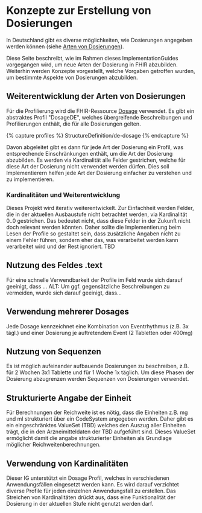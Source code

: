 # Konzepte zur Erstellung von Dosierungen

In Deutschland gibt es diverse möglichkeiten, wie Dosierungen angegeben werden können (siehe [Arten von Dosierungen](./usage.html)).

Diese Seite beschreibt, wie im Rahmen dieses ImplementationGuides vorgegangen wird, um neue Arten der Dosierung in FHIR abzubilden. Weiterhin werden Konzepte vorgestellt, welche Vorgaben getroffen wurden, um bestimmte Aspekte von Dosierungen abzubilden.

## Weiterentwicklung der Arten von Dosierungen

Für die Profilierung wird die FHIR-Ressource [Dosage](http://hl7.org/fhir/R4/dosage.html) verwendet. Es gibt ein abstraktes Profil "DosageDE", welches übergreifende Beschreibungen und Profilierungen enthält, die für alle Dosierungen gelten.

{% capture profiles %}
StructureDefinition/de-dosage
{% endcapture %}

Davon abgeleitet gibt es dann für jede Art der Dosierung ein Profil, was entsprechende Einschränkungen enthält, um die Art der Dosierung abzubilden. Es werden via Kardinalität alle Felder gestrichen, welche für diese Art der Dosierung nicht verwendet werden dürfen.
Dies soll Implementierern helfen jede Art der Dosierung einfacher zu verstehen und zu implementieren.

### Kardinalitäten und Weiterentwicklung

Dieses Projekt wird iterativ weiterentwickelt. Zur Einfachheit werden Felder, die in der aktuellen Ausbaustufe nicht betrachtet werden, via Kardinalität 0..0 gestrichen. Das bedeutet nicht, dass diese Felder in der Zukunft nicht doch relevant werden könnten. Daher sollte die Implementierung beim Lesen der Profile so gestaltet sein, dass zusätzliche Angaben nicht zu einem Fehler führen, sondern eher das, was verarbeitet werden kann verarbeitet wird und der Rest ignoriert. TBD

## Nutzung des Feldes .text

Für eine schnelle Verwendbarkeit der Profile im Feld wurde sich darauf geeinigt, dass ...
ALT: Um ggf. gegensätzliche Beschreibungen zu vermeiden, wurde sich darauf geeinigt, dass...

## Verwendung mehrerer Dosages

Jede Dosage kennzeichnet eine Kombination von Eventrhythmus (z.B. 3x tägl.) und einer Dosierung je auftretendem Event (2 Tabletten oder 400mg)

## Nutzung von Sequenzen

Es ist möglich aufeinander aufbauende Dosierungen zu beschreiben, z.B. für 2 Wochen 3x1 Tablette und für 1 Woche 1x täglich. Um diese Phasen der Dosierung abzugrenzen werden Sequenzen von Dosierungen verwendet.

## Strukturierte Angabe der Einheit

Für Berechnungen der Reichweite ist es nötig, dass die Einheiten z.B. mg und ml strukturiert über ein CodeSystem angegeben werden. Daher gibt es ein eingeschränktes ValueSet (TBD) welches den Auszug aller Einheiten trägt, die in den Arzneimitteldaten der TBD aufgeführt sind. Dieses ValueSet ermöglicht damit die angabe strukturierter Einheiten als Grundlage möglicher Reichweitenberechnungen.

## Verwendung von Kardinalitäten

Dieser IG unterstützt ein Dosage Profil, welches in verschiedenen Anwendungsfällen eingesetzt werden kann. Es wird darauf verzichtet diverse Profile für jeden einzelnen Anwendungsfall zu erstellen. 
Das Streichen von Kardinalitäten drückt aus, dass eine Funktionalität der Dosierung in der aktuellen Stufe nicht genutzt werden darf.